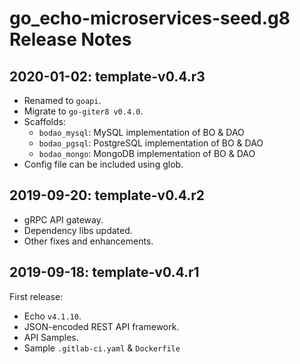 # go_echo-microservices-seed.g8 Release Notes

## 2020-01-02: template-v0.4.r3

- Renamed to `goapi`.
- Migrate to `go-giter8 v0.4.0`.
- Scaffolds:
  - `bodao_mysql`: MySQL implementation of BO & DAO
  - `bodao_pgsql`: PostgreSQL implementation of BO & DAO
  - `bodao_mongo`: MongoDB implementation of BO & DAO
- Config file can be included using glob.


## 2019-09-20: template-v0.4.r2

- gRPC API gateway.
- Dependency libs updated.
- Other fixes and enhancements.


## 2019-09-18: template-v0.4.r1

First release:

- Echo `v4.1.10`.
- JSON-encoded REST API framework.
- API Samples.
- Sample `.gitlab-ci.yaml` & `Dockerfile`
